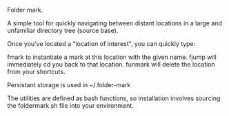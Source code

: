 Folder mark.

A simple tool for quickly navigating between distant locations in a large and unfamiliar directory tree (source base).

Once you've located a "location of interest", you can quickly type:

fmark <name> to instantiate a mark at this location with the given name.
fjump <name> will immediately cd you back to that location.
funmark <name> will delete the location from your shortcuts.

Persistant storage is used in ~/.folder-mark

The utilities are defined as bash functions, so installation involves sourcing the foldermark.sh file into your environment.



